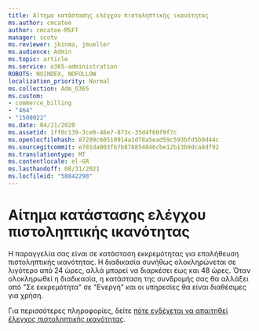```yaml
---
title: Αίτημα κατάστασης ελέγχου πιστοληπτικής ικανότητας
ms.author: cmcatee
author: cmcatee-MSFT
manager: scotv
ms.reviewer: jkinma, jmueller
ms.audience: Admin
ms.topic: article
ms.service: o365-administration
ROBOTS: NOINDEX, NOFOLLOW
localization_priority: Normal
ms.collection: Adm_O365
ms.custom:
- commerce_billing
- "464"
- "1500022"
ms.date: 04/21/2020
ms.assetid: 1ff0c139-3ce0-46e7-873c-35d4f60f9f7c
ms.openlocfilehash: 87209c60510914a1d78a5ead59c593bfd5b9d44c
ms.sourcegitcommit: e781da003fb7b878854846cbe12b13b9dca8df92
ms.translationtype: MT
ms.contentlocale: el-GR
ms.lasthandoff: 08/31/2021
ms.locfileid: "58842298"
---
```

# <a name="credit-check-status-request"></a>Αίτημα κατάστασης ελέγχου πιστοληπτικής ικανότητας

Η παραγγελία σας είναι σε κατάσταση εκκρεμότητας για επαλήθευση πιστοληπτικής ικανότητας. Η διαδικασία συνήθως ολοκληρώνεται σε λιγότερο από 24 ώρες, αλλά μπορεί να διαρκέσει έως και 48 ώρες. Όταν ολοκληρωθεί η διαδικασία, η κατάσταση της συνδρομής σας θα αλλάξει από "Σε εκκρεμότητα" σε "Ενεργή" και οι υπηρεσίες θα είναι διαθέσιμες για χρήση.

Για περισσότερες πληροφορίες, δείτε [πότε ενδέχεται να απαιτηθεί έλεγχος πιστοληπτικής ικανότητας](https://docs.microsoft.com/microsoft-365/commerce/billing-and-payments/pay-for-your-subscription#pay-by-invoice-check-or-eft).

